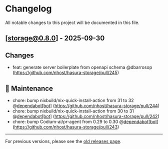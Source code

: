 # Changelog

All notable changes to this project will be documented in this file.

## [storage@0.8.0] - 2025-09-30

## Changes

* feat: generate server boilerplate from openapi schema @dbarrosop (https://github.com/nhost/hasura-storage/pull/245)

## 🧰 Maintenance

* chore: bump nixbuild/nix-quick-install-action from 31 to 32 @[dependabot[bot]](https://github.com/apps/dependabot) (https://github.com/nhost/hasura-storage/pull/244)
* chore: bump nixbuild/nix-quick-install-action from 30 to 31 @[dependabot[bot]](https://github.com/apps/dependabot) (https://github.com/nhost/hasura-storage/pull/242)
* chore: bump Codium-ai/pr-agent from 0.29 to 0.30 @[dependabot[bot]](https://github.com/apps/dependabot) (https://github.com/nhost/hasura-storage/pull/243)

---

For previous versions, please see the [old releases page](https://github.com/nhost/hasura-storage/releases).
